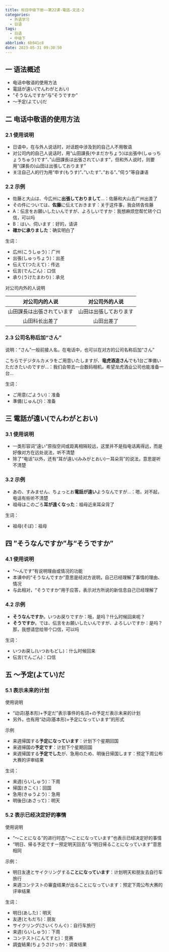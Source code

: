 ```yaml
---
title: 标日中级下册——第22课-電話-文法-2
categories:
  - 外语学习
  - 日语
tags:
  - 日语
  - 中级下
abbrlink: 6b941c8
date: 2023-05-31 09:30:50
---
```

## 一 语法概述

* 电话中敬语的使用方法
* 電話が遠い(でんわがとおい)
* ”そうなんですか”与“そうですか”
* ～予定(よてい)だ

<!--more-->

## 二 电话中敬语的使用方法

### 2.1 使用说明

* 日语中，在与外人说话时，对话题中涉及到的自己人不用敬语
* 对公司内的自己人说话时，用“山田課長(やまだかちょう)は出張中(しゅっちょうちゅう)です”、”山田課長は出張されています”，但和外人说时，则要用“(課長の)山田は出張しております”
* 关注自己人的行为用“申す(もうす)”、”いたす”、”おる”、”伺う”等自谦语

### 2.2 示例

* 佐藤と大山は、今広州に**出張しておりまして**…：佐藤和大山去广州出差了
* その件については、**佐藤**に伝えておきます：关于这件事，我会转告佐藤
* A：伝言をお願いしたいんですが、よろしいですか：我想麻烦您帮忙转个口信，可以吗
* B：はい、伺います：好的，请讲 
* **確かに承りました**：确实明白了

生词：

* 広州(こうしゅう)：广州
* 出張(しゅっちょう)：出差
* 伝えて(つたえて)：传达
* 伝言(でんごん)：口信
* 承り(うけたまわり)：承兑

对公司内外的人说明

|       对公司内的人说       |     对公司外的人说     |
| :------------------------: | :--------------------: |
| 山田課長は出張されています | 山田は出張しております |
|       山田科长出差了       |       山田出差了       |

### 2.3 公司名称后加“さん”

说明：“さん”一般前接人名，在电话中，也可以在对方的公司名称后加“さん”

こちらでデジタルカメラをご用意いたしますが、**竜虎酒造さん**でも1台ご準備いただきたいのですが…：我们会带去一台数码相机，希望龙虎酒业公司也能准备一台...

生词：

* ご用意(ごようい)：准备
* 準備(じゅんび)：准备

## 三 電話が遠い(でんわがとおい)

### 3.1 使用说明

* 一类形容词“遠い”原指空间或距离相隔较远，这里并不是指电话离得远，而是好像对方在远处说法，听不清楚
* 除了“电话”以外，还有“耳が遠い(みみがとおい)ー耳朵背”的说法，意思是听不清楚

### 3.2 示例

* あの、すみません、ちょっとお**電話が遠い**ようなんですが…：嗯，对不起，电话有些听不清楚
* 祖母はこのごろ**耳が遠くなった**：祖母近来耳朵背了

生词：

* 祖母(そぼ)：祖母

## 四 ”そうなんですか”与“そうですか”

### 4.1 使用说明

* “～んです”有说明理由或情况的功能
* 本课中的“そうなんですか”意思是经对方说明，自己已经理解了事情的理由、情况
* 与此相对，“そうですか”用于应答，表示对方所说的新信息自己已经理解了

### 4.2 示例

* **そうなんですか**。いつお戻りですか：哦，是吗？什么时候回来呢？
* **そうですか**。では、伝言をお願いしたいんですが、よろしいですか：是吗？那，我想请您给带个口信，可以吗

生词：

* いつお戻し(いつおもどし)：什么时候回来
* 伝言(でんごん)：口信

## 五 ～予定(よてい)だ

### 5.1 表示未来的计划

使用说明

* “动词(基本形)+予定だ”表示事件的名词+の予定だ表示未来的计划
* 另外，也有用“动词(基本形)+予定になっています”的形式

示例

* 来週帰国する**予定になっています**：计划下个星期回国
* 来週帰国の**予定です**：计划下个星期回国
* 来週帰国する**予定でした**が、急用のため、明後日帰国します：预定下周公布大赛的评审结果

生词：

* 来週(らいしゅう)：下周
* 帰国(きこく)：回国
* 急用(きゅうよう)：急用
* 明後日(あさって)：明天

### 5.2 表示已经决定好的事情

使用说明

* “～ことになる”的进行时态“～ことになっています”也表示已经决定好的事情
* “明日、帰る予定ですー预定明天回去”与“明日帰ることになっています”意思相同

示例：

* 明日友達とサイクリングする**ことになっています**：计划明天和朋友去自行车旅行
* 来週コンテストの審査结果が出ることになっています：预定下周公布大赛的评审结果

生词：

* 明日(あした)：明天
* 友達(ともだち)：朋友
* サイクリング(さいくりんぐ)：自行车旅行
* 来週(らいしゅう)：下周
* コンテスト(こんてすと)：竞赛
* 調査結果(ちょうさけっか)：调查结果
